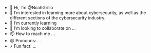 - 👋 Hi, I’m @NoahGrillo
- 👀 I’m interested in learning more about cybersecurity, as well as the different sections of the cybersecurity industry. 
- 🌱 I’m currently learning 
- 💞️ I’m looking to collaborate on ...
- 📫 How to reach me ...
- 😄 Pronouns: ...
- ⚡ Fun fact: ...

<!---
NoahGrillo/NoahGrillo is a ✨ special ✨ repository because its `README.md` (this file) appears on your GitHub profile.
You can click the Preview link to take a look at your changes.
--->
